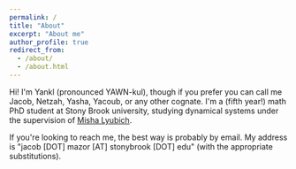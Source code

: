 ```yaml
---
permalink: /
title: "About"
excerpt: "About me"
author_profile: true
redirect_from: 
  - /about/
  - /about.html
---
```


Hi! I'm Yankl (pronounced YAWN-kul), though if you prefer you can call me Jacob, Netzah, Yasha, Yacoub, or any other cognate. I'm a (fifth year!) math PhD student at Stony Brook university, studying dynamical systems under the supervision of [Misha Lyubich](math.stonybrook.edu/~mlyubich).


If you're looking to reach me, the best way is probably by email. My address is "jacob [DOT] mazor [AT] stonybrook [DOT] edu" (with the appropriate substitutions).